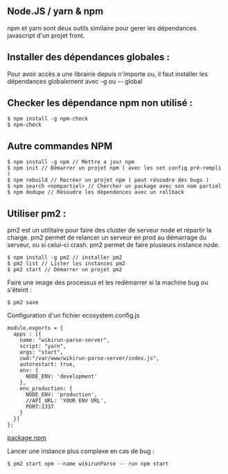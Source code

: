 ## Node.JS / yarn & npm

npm et yarn sont deux outils similaire pour gerer les dépendances javascript d'un projet front.

## Installer des dépendances globales :


Pour avoir accès a une librairie depuis n'importe ou, il faut installer les dépendances globalement avec -g ou -- global


## Checker les dépendance npm non utilisé :


    $ npm install -g npm-check
    $ npm-check


## Autre commandes NPM

    $ npm install -g npm // Mettre a jour npm
    $ npm init // Démarrer un projet npm ( avec les set config pré-rempli )
    $ npm rebuild // Recréer un projet npm ( peut résoudre des bugs )
    $ npm search <nompartiel> // Chercher un package avec son nom partiel
    $ npm dedupe // Résoudre les dépendences avec un rollback

## Utiliser pm2 :


pm2 est un utilitaire pour faire des cluster de serveur node et répartir la charge. pm2 permet de relancer un serveur en prod au démarrage du serveur, ou si celui-ci crash. pm2 permet de faire plusieurs instance node.

    $ npm install -g pm2 // installer pm2
    $ pm2 list // Lister les instances pm2
    $ pm2 start // Démarrer un projet pm2


Faire une image des processus et les redémarrer si la machine bug ou s'éteint :

    $ pm2 save


Configuration d'un fichier ecosystem.config.js


    module.exports = {
      apps : [{
        name: "wikirun-parse-server",
        script: "yarn",
        args: "start",
        cwd:"/var/www/wikirun-parse-server/index.js",
        autorestart: true,
        env: {
          NODE_ENV: 'development'
        },
        env_production: {
          NODE_ENV: 'production',
          //API_URL: 'YOUR ENV URL',
          PORT:1337
        }
      }]
    };


[package npm](https://www.npmjs.com/package/npm-check)


Lancer une instance plus complexe en cas de bug :

    $ pm2 start npm --name wikirunParse -- run npm start
